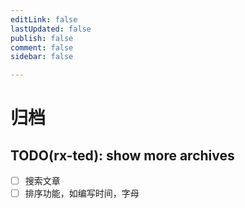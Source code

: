 ```yaml
---
editLink: false
lastUpdated: false
publish: false
comment: false
sidebar: false

---
```

# 归档

## TODO(rx-ted): show more archives

- [ ] 搜索文章
- [ ] 排序功能，如编写时间，字母
